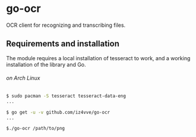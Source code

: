 # go-ocr
OCR client for recognizing and transcribing files.


## Requirements and installation
The module requires a local installation of tesseract to work, and a working installation of the library and Go.

###### on Arch Linux
```bash
$ sudo pacman -S tesseract tesseract-data-eng
...

$ go get -u -v github.com/iz4vve/go-ocr
...

$./go-ocr /path/to/png
```